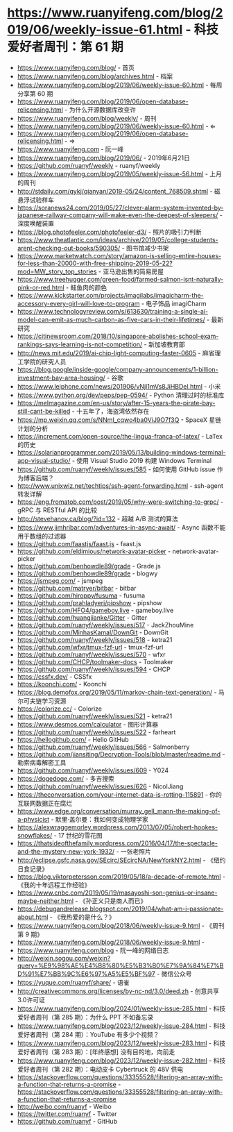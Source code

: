 # https://www.ruanyifeng.com/blog/2019/06/weekly-issue-61.html - 科技爱好者周刊：第 61 期

- https://www.ruanyifeng.com/blog/ - 首页
- https://www.ruanyifeng.com/blog/archives.html - 档案
- https://www.ruanyifeng.com/blog/2019/06/weekly-issue-60.html - 每周分享第 60 期
- https://www.ruanyifeng.com/blog/2019/06/open-database-relicensing.html - 为什么开源数据库改变许
- https://www.ruanyifeng.com/blog/weekly/ - 周刊
- https://www.ruanyifeng.com/blog/2019/06/weekly-issue-60.html - ⇐
- https://www.ruanyifeng.com/blog/2019/06/open-database-relicensing.html - ⇒
- https://www.ruanyifeng.com - 阮一峰
- https://www.ruanyifeng.com/blog/2019/06/ - 2019年6月21日
- https://github.com/ruanyf/weekly - ruanyf/weekly
- https://www.ruanyifeng.com/blog/2019/05/weekly-issue-56.html - 上月的周刊
- http://stdaily.com/qykj/qianyan/2019-05/24/content_768509.shtml - 磁悬浮试验样车
- https://soranews24.com/2019/05/27/clever-alarm-system-invented-by-japanese-railway-company-will-wake-even-the-deepest-of-sleepers/ - 深度唤醒装置
- https://blog.photofeeler.com/photofeeler-d3/ - 照片的吸引力判断
- https://www.theatlantic.com/ideas/archive/2019/05/college-students-arent-checking-out-books/590305/ - 图书馆减少书架
- https://www.marketwatch.com/story/amazon-is-selling-entire-houses-for-less-than-20000-with-free-shipping-2019-05-22?mod=MW_story_top_stories - 亚马逊出售的简易房屋
- https://www.treehugger.com/green-food/farmed-salmon-isnt-naturally-pink-or-red.html - 鲑鱼肉的颜色
- https://www.kickstarter.com/projects/imagilabs/imagicharm-the-accessory-every-girl-will-love-to-program - 电子饰品 imagiCharm
- https://www.technologyreview.com/s/613630/training-a-single-ai-model-can-emit-as-much-carbon-as-five-cars-in-their-lifetimes/ - 最新研究
- https://citinewsroom.com/2018/10/singapore-abolishes-school-exam-rankings-says-learning-is-not-competition/ - 新加坡教育部
- http://news.mit.edu/2019/ai-chip-light-computing-faster-0605 - 麻省理工学院的研究人员
- https://blog.google/inside-google/company-announcements/1-billion-investment-bay-area-housing/ - 谷歌
- https://www.leiphone.com/news/201906/vNjl1mVs8JiHBDel.html - 小米
- https://www.python.org/dev/peps/pep-0594/ - Python 清理过时的标准库
- https://melmagazine.com/en-us/story/after-15-years-the-pirate-bay-still-cant-be-killed - 十五年了，海盗湾依然存在
- https://mp.weixin.qq.com/s/NNmI_cqwo4ba0ViJ9O7f3Q - SpaceX 星链计划的分析
- https://increment.com/open-source/the-lingua-franca-of-latex/ - LaTex 的历史
- https://solarianprogrammer.com/2019/05/13/building-windows-terminal-app-visual-studio/ - 使用 Visual Studio 2019 构建 Windows Terminal
- https://github.com/ruanyf/weekly/issues/585 - 如何使用 GitHub issue 作为博客后端？
- http://www.unixwiz.net/techtips/ssh-agent-forwarding.html - ssh-agent 转发详解
- https://eng.fromatob.com/post/2019/05/why-were-switching-to-grpc/ - gRPC 与 RESTful API 的比较
- http://stevehanov.ca/blog/?id=132 - 超越 A/B 测试的算法
- https://www.jimhribar.com/adventures-in-async-await/ - Async 函数不能用于数组的过滤器
- https://github.com/faastjs/faast.js - faast.js
- https://github.com/eldimious/network-avatar-picker - network-avatar-picker
- https://github.com/benhowdle89/grade - Grade.js
- https://github.com/benhowdle89/grade - blogwy
- https://jsmpeg.com/ - jsmpeg
- https://github.com/matryer/bitbar - bitbar
- https://github.com/hiroppy/fusuma - fusuma
- https://github.com/prahladyeri/pipshow - pipshow
- https://github.com/HFO4/gameboy.live - gameboy.live
- https://github.com/huangjianke/Gitter - Gitter
- https://github.com/ruanyf/weekly/issues/517 - JackZhouMine
- https://github.com/MinhasKamal/DownGit - DownGit
- https://github.com/ruanyf/weekly/issues/518 - ketra21
- https://github.com/wfxr/tmux-fzf-url - tmux-fzf-url
- https://github.com/ruanyf/weekly/issues/570 - wfxr
- https://github.com/CHCP/toolmaker-docs - Toolmaker
- https://github.com/ruanyf/weekly/issues/594 - CHCP
- https://cssfx.dev/ - CSSfx
- https://koonchi.com/ - Koonchi
- https://blog.demofox.org/2019/05/11/markov-chain-text-generation/ - 马尔可夫链学习资源
- https://colorize.cc/ - Colorize
- https://github.com/ruanyf/weekly/issues/521 - ketra21
- https://www.desmos.com/calculator - 图形计算器
- https://github.com/ruanyf/weekly/issues/522 - farheart
- https://hellogithub.com/ - Hello GitHub
- https://github.com/ruanyf/weekly/issues/566 - Salmonberry
- https://github.com/jiansiting/Decryption-Tools/blob/master/readme.md - 勒索病毒解密工具
- https://github.com/ruanyf/weekly/issues/609 - Y024
- https://dogedoge.com/ - 多吉搜索
- https://github.com/ruanyf/weekly/issues/626 - NicolJiang
- https://theconversation.com/your-internet-data-is-rotting-115891 - 你的互联网数据正在腐烂
- https://www.edge.org/conversation/murray_gell_mann-the-making-of-a-physicist - 默里·盖尔曼：我如何变成物理学家
- https://alexwraggemorley.wordpress.com/2013/07/05/robert-hookes-snowflakes/ - 17 世纪的雪花图
- https://thatsideofthefamily.wordpress.com/2016/04/17/the-spectacle-and-the-mystery-new-york-1932/ - 一张老照片
- http://eclipse.gsfc.nasa.gov/SEcirc/SEcircNA/NewYorkNY2.html - 《纽约日食记录》
- https://blog.viktorpetersson.com/2019/05/18/a-decade-of-remote.html - 《我的十年远程工作经验》
- https://www.cnbc.com/2019/05/19/masayoshi-son-genius-or-insane-maybe-neither.html - 《孙正义只是商人而已》
- https://debugandrelease.blogspot.com/2019/04/what-am-i-passionate-about.html - 《我热爱的是什么？》
- https://www.ruanyifeng.com/blog/2018/06/weekly-issue-9.html - 《周刊第 9 期》
- https://www.ruanyifeng.com/blog/2018/06/weekly-issue-9.html - 
- https://www.ruanyifeng.com/blog - 阮一峰的网络日志
- http://weixin.sogou.com/weixin?query=%E9%98%AE%E4%B8%80%E5%B3%B0%E7%9A%84%E7%BD%91%E7%BB%9C%E6%97%A5%E5%BF%97 - 微信公众号
- https://yuque.com/ruanyf/share/ - 语雀
- http://creativecommons.org/licenses/by-nc-nd/3.0/deed.zh - 创意共享3.0许可证
- https://www.ruanyifeng.com/blog/2024/01/weekly-issue-285.html - 科技爱好者周刊（第 285 期）：为什么 PPT 不如备忘录
- https://www.ruanyifeng.com/blog/2023/12/weekly-issue-284.html - 科技爱好者周刊（第 284 期）：YouTube 有多少个视频？
- https://www.ruanyifeng.com/blog/2023/12/weekly-issue-283.html - 科技爱好者周刊（第 283 期）：[年终感想] 没有目的地，向前走
- https://www.ruanyifeng.com/blog/2023/12/weekly-issue-282.html - 科技爱好者周刊（第 282 期）：电动皮卡 Cybertruck 的 48V 供电
- https://stackoverflow.com/questions/33355528/filtering-an-array-with-a-function-that-returns-a-promise - https://stackoverflow.com/questions/33355528/filtering-an-array-with-a-function-that-returns-a-promise
- http://weibo.com/ruanyf - Weibo
- https://twitter.com/ruanyf - Twitter
- https://github.com/ruanyf - GitHub
